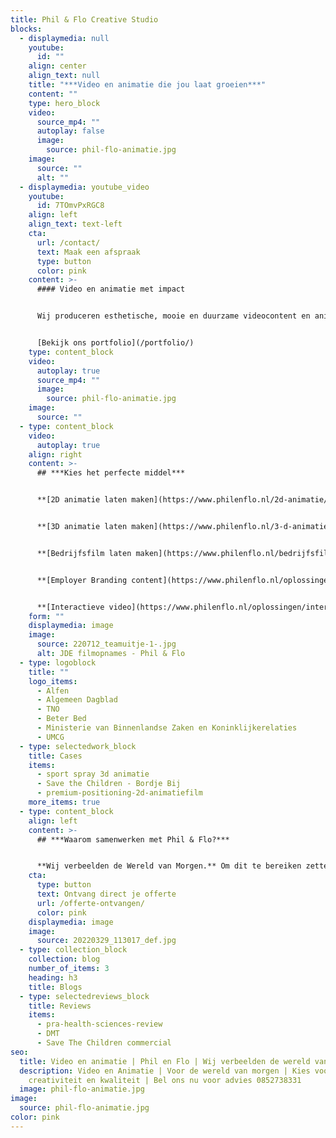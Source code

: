 ```yaml
---
title: Phil & Flo Creative Studio
blocks:
  - displaymedia: null
    youtube:
      id: ""
    align: center
    align_text: null
    title: "***Video en animatie die jou laat groeien***"
    content: ""
    type: hero_block
    video:
      source_mp4: ""
      autoplay: false
      image:
        source: phil-flo-animatie.jpg
    image:
      source: ""
      alt: ""
  - displaymedia: youtube_video
    youtube:
      id: 7TOmvPxRGC8
    align: left
    align_text: text-left
    cta:
      url: /contact/
      text: Maak een afspraak
      type: button
      color: pink
    content: >-
      #### Video en animatie met impact


      Wij produceren esthetische, mooie en duurzame videocontent en animaties. Zo helpen wij onze partners om te groeien en hun ambities waar te maken.


      [Bekijk ons portfolio](/portfolio/)
    type: content_block
    video:
      autoplay: true
      source_mp4: ""
      image:
        source: phil-flo-animatie.jpg
    image:
      source: ""
  - type: content_block
    video:
      autoplay: true
    align: right
    content: >-
      ## ***Kies het perfecte middel***


      **[2D animatie laten maken](https://www.philenflo.nl/2d-animatie/)**


      **[3D animatie laten maken](https://www.philenflo.nl/3-d-animatie-laten-maken/)**


      **[Bedrijfsfilm laten maken](https://www.philenflo.nl/bedrijfsfilm-laten-maken/)**


      **[Employer Branding content](https://www.philenflo.nl/oplossingen/employer-branding/)**


      **[Interactieve video](https://www.philenflo.nl/oplossingen/interactieve-video/)**
    form: ""
    displaymedia: image
    image:
      source: 220712_teamuitje-1-.jpg
      alt: JDE filmopnames - Phil & Flo
  - type: logoblock
    title: ""
    logo_items:
      - Alfen
      - Algemeen Dagblad
      - TNO
      - Beter Bed
      - Ministerie van Binnenlandse Zaken en Koninklijkerelaties
      - UMCG
  - type: selectedwork_block
    title: Cases
    items:
      - sport spray 3d animatie
      - Save the Children - Bordje Bij
      - premium-positioning-2d-animatiefilm
    more_items: true
  - type: content_block
    align: left
    content: >-
      ## ***Waarom samenwerken met Phil & Flo?***


      **Wij verbeelden de Wereld van Morgen.** Om dit te bereiken zetten we onze creativiteit in voor sectoren die in onze ogen het verschil gaan maken. Wij streven met ons team elke dag naar het beste eindresultaat. Onze klanten beoordelen ons niet voor niets met 4,9 sterren van de 5. Dat komt door de hoge kwaliteit videofilms en animatiefilms die we produceren. Daarnaast is een goede samenwerking bij ons cruciaal voor het beste eindresultaat. Onze kennis van de branches zorg, onderwijs, duurzame energie, innovatieve tech en goede doelen is zeer groot. Daarom begrijpen wij jouw doelen en uitdagingen als geen ander. Wacht niet langer en bel ons voor vrijblijvend advies. **[085 - 2738331](tel:0852738331)**
    cta:
      type: button
      text: Ontvang direct je offerte
      url: /offerte-ontvangen/
      color: pink
    displaymedia: image
    image:
      source: 20220329_113017_def.jpg
  - type: collection_block
    collection: blog
    number_of_items: 3
    heading: h3
    title: Blogs
  - type: selectedreviews_block
    title: Reviews
    items:
      - pra-health-sciences-review
      - DMT
      - Save The Children commercial
seo:
  title: Video en animatie | Phil en Flo | Wij verbeelden de wereld van morgen
  description: Video en Animatie | Voor de wereld van morgen | Kies voor
    creativiteit en kwaliteit | Bel ons nu voor advies 0852738331
  image: phil-flo-animatie.jpg
image:
  source: phil-flo-animatie.jpg
color: pink
---
```

